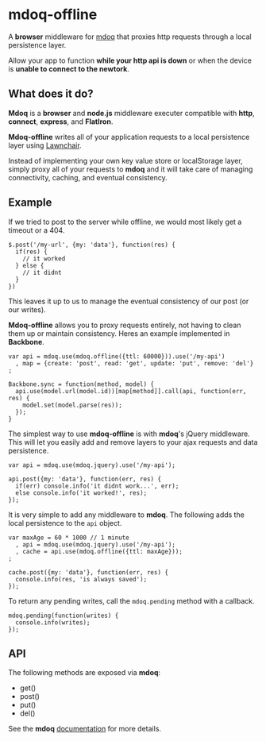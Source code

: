 # mdoq-offline

A **browser** middleware for [mdoq](https://github.com/ritch/mdoq) that proxies http requests through a local persistence layer.

Allow your app to function **while your http api is down** or when the device is **unable to connect to the newtork**.

## What does it do?

**Mdoq** is a **browser** and **node.js** middleware executer compatible with **http**, **connect**, **express**, and **FlatIron**.

**Mdoq-offline** writes all of your application requests to a local persistence layer using [Lawnchair](http://westcoastlogic.com/lawnchair/).

Instead of implementing your own key value store or localStorage layer, simply proxy all of your requests to **mdoq** and it will take care of managing
connectivity, caching, and eventual consistency.

## Example

If we tried to post to the server while offline, we would most likely get a timeout or a 404.

    $.post('/my-url', {my: 'data'}, function(res) {
      if(res) {
        // it worked
      } else {
        // it didnt
      }
    })

This leaves it up to us to manage the eventual consistency of our post (or our writes).

**Mdoq-offline** allows you to proxy requests entirely, not having to clean them up or maintain consistency.
Heres an example implemented in **Backbone**.

    var api = mdoq.use(mdoq.offline({ttl: 60000})).use('/my-api')
      , map = {create: 'post', read: 'get', update: 'put', remove: 'del'}
    ;

    Backbone.sync = function(method, model) {
      api.use(model.url(model.id))[map[method]].call(api, function(err, res) {
        model.set(model.parse(res));
      });
    }
    
The simplest way to use **mdoq-offline** is with **mdoq**'s jQuery middleware. This will let you easily 
add and remove layers to your ajax requests and data persistence.

    var api = mdoq.use(mdoq.jquery).use('/my-api');

    api.post({my: 'data'}, function(err, res) {
      if(err) console.info('it didnt work...', err);
      else console.info('it worked!', res);
    });
    
It is very simple to add any middleware to **mdoq**. The following adds the local persistence to the `api` object.

    var maxAge = 60 * 1000 // 1 minute
      , api = mdoq.use(mdoq.jquery).use('/my-api');
      , cache = api.use(mdoq.offline({ttl: maxAge}));
    ;
    
    cache.post({my: 'data'}, function(err, res) {
      console.info(res, 'is always saved');
    });
    
To return any pending writes, call the `mdoq.pending` method with a callback.

    mdoq.pending(function(writes) {
      console.info(writes);
    });
    
## API

The following methods are exposed via **mdoq**:

 - get()
 - post()
 - put()
 - del()
 
See the **mdoq** [documentation](https://github.com/ritch/mdoq) for more details.